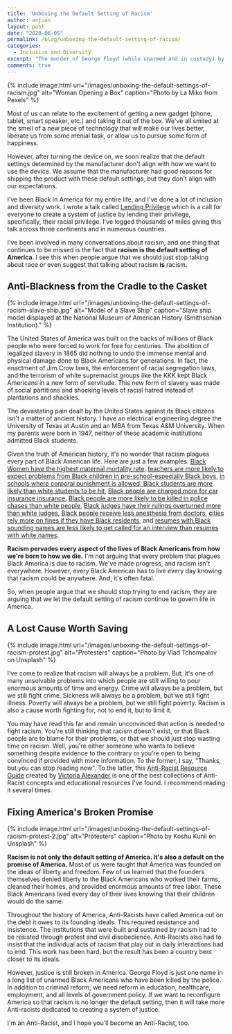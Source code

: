 ```yaml
---
title: 'Unboxing the Default Setting of Racism'
author: anjuan
layout: post
date: "2020-06-05"
permalink: /blog/unboxing-the-default-setting-of-racism/
categories:
  - Inclusion and Diversity
excerpt: "The murder of George Floyd (while unarmed and in custody) by a white police officer has sparked protests and another round of national conversations on race. An often forgotten part of these conversations is the reality that racism, specifically against Blacks, is the default setting in the operating system of America."
comments: true
---
```


{% include image.html url="/images/unboxing-the-default-settings-of-racism.jpg" alt="Woman Opening a Box" caption="Photo by La Miko from Pexels" %}

Most of us can relate to the excitement of getting a new gadget (phone, tablet, smart speaker, etc.) and taking it out of the box. We've all smiled at the smell of a new piece of technology that will make our lives better, liberate us from some menial task, or allow us to pursue some form of happiness.

However, after turning the device on, we soon realize that the default settings determined by the manufacturer don't align with how we want to use the device. We assume that the manufacturer had good reasons for shipping the product with these default settings, but they don't align with our expectations.

I've been Black in America for my entire life, and I've done a lot of inclusion and diversity work. I wrote a talk called [Lending Privilege](https://anjuansimmons.com/talks/lending-privilege/) which is a call for everyone to create a system of justice by lending their privilege, specifically, their racial privilege. I've logged thousands of miles giving this talk across three continents and in numerous countries.

I've been involved in many conversations about racism, and one thing that continues to be missed is the fact that **racism is the default setting of America**. I see this when people argue that we should just stop talking about race or even suggest that talking about racism **is** racism.

## Anti-Blackness from the Cradle to the Casket

{% include image.html url="/images/unboxing-the-default-settings-of-racism-slave-ship.jpg" alt="Model of a Slave Ship" caption="Slave ship model displayed at the National Museum of American History (Smithsonian Institution)." %}

The United States of America was built on the backs of millions of Black people who were forced to work for free for centuries. The abolition of legalized slavery in 1865 did nothing to undo the immense mental and physical damage done to Black Americans for generations. In fact, the enactment of Jim Crow laws, the enforcement of racial segregation laws, and the terrorism of white supremacist groups like the KKK kept Black Americans in a new form of servitude. This new form of slavery was made of social partitions and shocking levels of racial hatred instead of plantations and shackles.

The devastating pain dealt by the United States against its Black citizens isn't a matter of ancient history. I have an electrical engineering degree the University of Texas at Austin and an MBA from Texas A&M University. When my parents were born in 1947, neither of these academic institutions admitted Black students.

Given the truth of American history, it's no wonder that racism plagues every part of Black American life. Here are just a few examples: [Black Women have the highest maternal mortality rate](https://www.nbcnews.com/health/womens-health/u-s-finally-has-better-maternal-mortality-data-black-mothers-n1125896), [teachers are more likely to expect problems from Black children in pre-school-especially Black boys](https://www.washingtonpost.com/news/education/wp/2016/09/27/yale-study-suggests-racial-bias-among-preschool-teachers/), [in schools where corporal punishment is allowed, Black students are more likely than white students to be hit](http://www.huffingtonpost.com/entry/corporal-punishment_us_57fbd148e4b0b6a430346683?utm_content=buffer23a6a&utm_medium=social&utm_source=twitter.com&utm_campaign=buffer), 
[Black people are charged more for car insurance insurance](https://www.propublica.org/article/minority-neighborhoods-higher-car-insurance-premiums-white-areas-same-risk), 
[Black people are more likely to be killed in police chases than white people](http://www.usatoday.com/pages/interactives/blacks-killed-police-chases-higher-rate/), [Black judges have their rulings overturned more than white judges](https://www.npr.org/2016/07/12/485661659/research-black-judges-are-more-likely-to-be-reversed-on-appeal-than-white-judges), [Black people receive less anesthesia from doctors](https://www.nytimes.com/interactive/2019/08/14/magazine/racial-differences-doctors.html), 
[cities rely more on fines if they have Black residents](https://www.vox.com/identities/2017/7/7/15929196/police-fines-study-racism), and [resumes with Black sounding names are less likely to get called for an interview than resumes with white names](https://cos.gatech.edu/facultyres/Diversity_Studies/Bertrand_LakishaJamal.pdf).

**Racism pervades every aspect of the lives of Black Americans from how we're born to how we die.** I'm not arguing that every problem that plagues Black America is due to racism. We've made progress, and racism isn't everywhere. However, every Black American has to live every day knowing that racism could be anywhere. And, it's often fatal.

So, when people argue that we should stop trying to end racism, they are arguing that we let the default setting of racism continue to govern life in America.

## A Lost Cause Worth Saving

{% include image.html url="/images/unboxing-the-default-settings-of-racism-protest.jpg" alt="Protesters" caption="Photo by Vlad Tchompalov on Unsplash" %}

I've come to realize that racism will always be a problem. But, it's one of many unsolvable problems into which people are still willing to pour enormous amounts of time and energy. Crime will always be a problem, but we still fight crime. Sickness will always be a problem, but we still fight illness. Poverty will always be a problem, but we still fight poverty. Racism is also a cause worth fighting for, not to end it, but to limit it.

You may have read this far and remain unconvinced that action is needed to fight racism. You're still thinking that racism doesn't exist, or that Black people are to blame for their problems, or that we should just stop wasting time on racism. Well, you're either someone who wants to believe something despite evidence to the contrary or you're open to being convinced if provided with more information. To the former, I say, "Thanks, but you can stop reading now". To the latter, this [Anti-Racist Resource Guide](https://tinyurl.com/antiracistresourceguide) created by [Victoria Alexander](https://twitter.com/victoriaalxndr) is one of the best collections of Anti-Racist concepts and educational resources I've found. I recommend reading it several times.

## Fixing America's Broken Promise

{% include image.html url="/images/unboxing-the-default-settings-of-racism-protest-2.jpg" alt="Protesters" caption="Photo by Koshu Kunii on Unsplash" %}

**Racism is not only the default setting of America. It's also a default on the promise of America.** Most of us were taught that America was founded on the ideas of liberty and freedom. Few of us learned that the founders themselves denied liberty to the Black Americans who worked their farms, cleaned their homes, and provided enormous amounts of free labor. These Black Americans lived every day of their lives knowing that their children would do the same.

Throughout the history of America, Anti-Racists have called America out on the debt it owes to its founding ideals. This required resistance and insistence. The institutions that were built and sustained by racism had to be resisted through protest and civil disobedience. Anti-Racists also had to insist that the individual acts of racism that play out in daily interactions had to end. This work has been hard, but the result has been a country bent closer to its ideals.

However, justice is still broken in America. George Floyd is just one name in a long list of unarmed Black Americans who have been killed by the police. In addition to criminal reform, we need reform in education, healthcare, employment, and all levels of government policy. If we want to reconfigure America so that racism is no longer the default setting, then it will take more Anti-racists dedicated to creating a system of justice.

I'm an Anti-Racist, and I hope you'll become an Anti-Racist, too.
